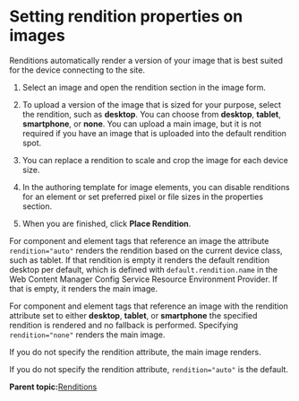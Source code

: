 # Setting rendition properties on images 

Renditions automatically render a version of your image that is best suited for the device connecting to the site.

1.  Select an image and open the rendition section in the image form.

2.  To upload a version of the image that is sized for your purpose, select the rendition, such as **desktop**. You can choose from **desktop**, **tablet**, **smartphone**, or **none**. You can upload a main image, but it is not required if you have an image that is uploaded into the default rendition spot.

3.  You can replace a rendition to scale and crop the image for each device size.

4.  In the authoring template for image elements, you can disable renditions for an element or set preferred pixel or file sizes in the properties section.

5.  When you are finished, click **Place Rendition**.


For component and element tags that reference an image the attribute `rendition="auto"` renders the rendition based on the current device class, such as tablet. If that rendition is empty it renders the default rendition desktop per default, which is defined with `default.rendition.name` in the Web Content Manager Config Service Resource Environment Provider. If that is empty, it renders the main image.

For component and element tags that reference an image with the rendition attribute set to either **desktop**, **tablet**, or **smartphone** the specified rendition is rendered and no fallback is performed. Specifying `rendition="none"` renders the main image.

If you do not specify the rendition attribute, the main image renders.

If you do not specify the rendition attribute, `rendition="auto"` is the default.

**Parent topic:**[Renditions ](../renditions/rend_ovr.md)

